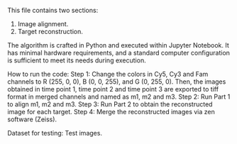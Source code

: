 This file contains two sections:
1. Image alignment.
2. Target reconstruction.

The algorithm is crafted in Python and executed within Jupyter Notebook. It has minimal hardware requirements, and a standard computer configuration is sufficient to meet its needs during execution.

How to run the code:
Step 1: Change the colors in Cy5, Cy3 and Fam channels to R (255, 0, 0), B (0, 0, 255), and G (0, 255, 0). Then, the images obtained in time point 1, time point 2 and time point 3 are exported to tiff format in merged channels and named as m1, m2 and m3.
Step 2: Run Part 1 to align m1, m2 and m3.
Step 3: Run Part 2 to obtain the reconstructed image for each target.
Step 4: Merge the reconstructed images via zen software (Zeiss).

Dataset for testing: Test images.

